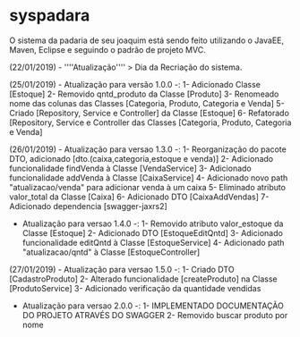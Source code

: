 # syspadara

O sistema da padaria de seu joaquim está sendo feito utilizando o JavaEE, Maven, Eclipse e seguindo o padrão de projeto MVC.

(22/01/2019) - ''''Atualização'''' > Dia da Recriação do sistema.

(25/01/2019) - Atualização para versão 1.0.0 -:
1- Adicionado Classe [Estoque]
2- Removido qntd_produto da Classe [Produto]
3- Renomeado nome das colunas das Classes [Categoria, Produto, Categoria e Venda]
5- Criado [Repository, Service e Controller] da Classe [Estoque]
6- Refatorado [Repository, Service e Controller das Classes [Categoria, Produto, Categoria e Venda]

(26/01/2019) - Atualização para versao 1.3.0 -:
1- Reorganização do pacote DTO, adicionado [dto.(caixa,categoria,estoque e venda)]
2- Adicionado funcionalidade findVenda à Classe [VendaService]
3- Adicionado funcionalidade addVenda à Classe [CaixaService]
4- Adicionado novo path "atualizacao/venda" para adicionar venda à um caixa
5- Eliminado atributo valor_total da Classe [Caixa]
6- Adicionado DTO [CaixaAddVendas]
7- Adicionado dependencia [swagger-jaxrs2]

- Atualização para versao 1.4.0 -:
1- Removido atributo valor_estoque da Classe [Estoque]
2- Adicionado DTO [EstoqueEditQntd]
3- Adicionado funcionalidade editQntd à Classe [EstoqueService]
4- Adicionado path "atualizacao/qntd" à Classe [EstoqueController]

(27/01/2019) - Atualização para versao 1.5.0 -:
1- Criado DTO [CadastroProduto]
2- Alterado funcionalidade [createProduto] na Classe [ProdutoService]
3- Adicionado verificação da quantidade vendidas

- Atualização para versao 2.0.0 -:
1- IMPLEMENTADO DOCUMENTAÇÃO DO PROJETO ATRAVÉS DO SWAGGER
2- Removido buscar produto por nome